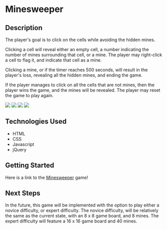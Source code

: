 # Minesweeper

## Description
<p>The player's goal is to click on the cells while avoiding the hidden mines.</p>

<p>Clicking a cell will reveal either an empty cell, a number indicating the number of mines surrounding that cell, or a mine. The player may right-click a cell to flag it, and indicate that cell as a mine.</p>

<p>Clicking a mine, or if the timer reaches 500 seconds, will result in the player's loss, revealing all the hidden mines, and ending the game.</p>

<p>If the player manages to click on all the cells that are not mines, then the player wins the game, and the mines will be revealed. The player may reset the game to play again.</p>

![](https://i.imgur.com/3fFhT9i.png) ![](https://i.imgur.com/njzfKya.png)
![](https://i.imgur.com/lU1wSLO.png) ![](https://i.imgur.com/fPXTtFX.png)
<!--<div class="" style="display:inline-block; width:45%">
    <img src='https://i.imgur.com/3fFhT9i.png' width='300px' height='370px'>
</div>

<div class="" style="display:inline-block;width:45%">
    <img src='https://i.imgur.com/njzfKya.png' width='300px' height='370px'>
</div>

<div class="" style="display:inline-block;width:45%">
    <img src='https://i.imgur.com/lU1wSLO.png' width='300px' height='370px'>
</div>

<div class="" style="display:inline-block;width:45%">
    <img src='https://i.imgur.com/fPXTtFX.png' width='300px' height='370px'>
</div>-->

## Technologies Used

- HTML
- CSS
- Javascript
- jQuery


## Getting Started

Here is a link to the [Minesweeper](https://vtran95.github.io/minesweeper/) game!


## Next Steps

In the future, this game will be implemented with the option to play either a novice difficulty, or expert difficulty. The novice difficulty, will be relatively the same as the current state, with an 8 x 8 game board, and 8 mines. The expert difficulty will feature a 16 x 16 game board and 40 mines.
